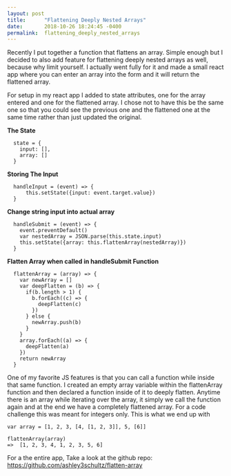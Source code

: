 ```yaml
---
layout: post
title:      "Flattening Deeply Nested Arrays"
date:       2018-10-26 18:24:45 -0400
permalink:  flattening_deeply_nested_arrays
---
```



Recently I put together a function that flattens an array. Simple enough but I decided to also add feature for flattening deeply nested arrays as well, because why limit yourself. I actually went fully for it and made a small react app where you can enter an array into the form and it will return the flattened array. 

For setup in my react app I added to state attributes, one for the array entered and one for the flattened array. 
I chose not to have this be the same one so that you could see the previous one and the flattened one at the same time rather than just updated the original. 

**The State**

```
  state = {
    input: [],
    array: []
  }
```

**Storing The Input**

```
  handleInput = (event) => {
      this.setState({input: event.target.value})
  }
```


**Change string input into actual array**

```
  handleSubmit = (event) => {
    event.preventDefault()
    var nestedArray = JSON.parse(this.state.input)
    this.setState({array: this.flattenArray(nestedArray)})
  }
```

**Flatten Array when called in handleSubmit Function**

```
  flattenArray = (array) => {
    var newArray = []
    var deepFlatten = (b) => {
      if(b.length > 1) {
        b.forEach((c) => { 
          deepFlatten(c) 
        })
      } else {
        newArray.push(b)
      }
    }
    array.forEach((a) => { 
      deepFlatten(a) 
    })
    return newArray
  }
```

One of my favorite JS features is that you can call a function while inside that same function. I created an empty array variable within the flattenArray function and then declared a function inside of it to deeply flatten. Anytime there is an array while iterating over the array, it simply we call the function again and at the end we have a completely flattened array. For a code challenge this was meant for integers only. 
This is what we end up with

```
var array = [1, 2, 3, [4, [1, 2, 3]], 5, [6]]

flattenArray(array)
=>  [1, 2, 3, 4, 1, 2, 3, 5, 6]
```

For a the entire app, Take a look at the github repo: 
https://github.com/ashley3schultz/flatten-array

